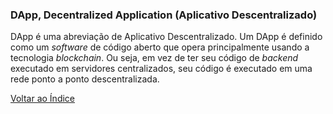 ### DApp, Decentralized Application (Aplicativo Descentralizado)

DApp é uma abreviação de Aplicativo Descentralizado. Um DApp é definido como um _software_ de código aberto que opera principalmente usando a tecnologia _blockchain_. Ou seja, em vez de ter seu código de _backend_ executado em servidores centralizados, seu código é executado em uma rede ponto a ponto descentralizada.

[Voltar ao Índice](../)